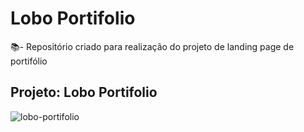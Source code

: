# Lobo Portifolio

📚- Repositório criado para realização do projeto de landing page de portifólio

## Projeto: Lobo Portifolio

![lobo-portifolio](https://user-images.githubusercontent.com/50452655/216504438-b0ffc9bd-41e3-47a6-8fbb-d48fe409dc88.png)

